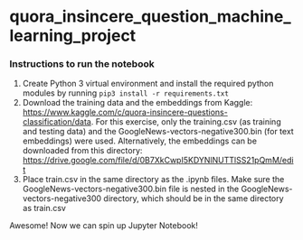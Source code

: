 # quora_insincere_question_machine_learning_project

### Instructions to run the notebook 

1. Create Python 3 virtual environment and install the required python modules by running `pip3 install -r requirements.txt`
2. Download the training data and the embeddings from Kaggle: https://www.kaggle.com/c/quora-insincere-questions-classification/data. For this exercise, only the training.csv (as training and testing data) and the GoogleNews-vectors-negative300.bin (for text embeddings) were used. Alternatively, the embeddings can be downloaded from this directory: https://drive.google.com/file/d/0B7XkCwpI5KDYNlNUTTlSS21pQmM/edit
3. Place train.csv in the same directory as the .ipynb files. Make sure the GoogleNews-vectors-negative300.bin file is nested in the GoogleNews-vectors-negative300 directory, which should be in the same directory as train.csv

Awesome! Now we can spin up Jupyter Notebook!
